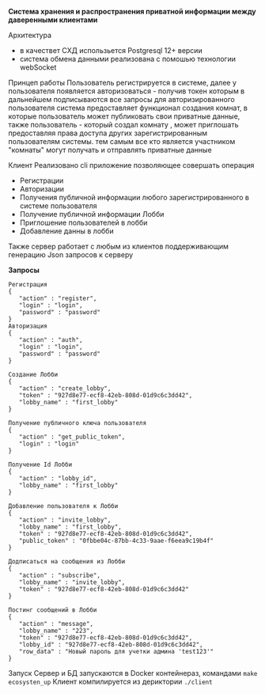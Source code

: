 **Система хранения и распространения приватной информации между даверенными клиентами**

Архитектура
- в качествет СХД использьется Postgresql 12+ версии
- система обмена данными реализована с помошью технологии webSocket

Принцеп работы
Пользователь регистрируется в системе, далее у пользователя появляется авторизоваться - получив токен которым в дальнейшем подписываются все запросы
для авторизированного пользователя система предоставляет функционал создания комнат, в которые пользователь может публиковать свои приватные данные, также пользователь - который создал комнату , может приглошать предоставляя права доступа других зарегистрированным пользователям системы. тем самым все кто является участником "комнаты" могут получать и отправлять приватные данные

Клиент 
Реализовано cli приложение позволяющее совершать операция 
- Регистрации
- Авторизации
- Получения публичной информации любого зарегистрированного в системе пользователя
- Получение публичной информации Лобби
- Приглошение пользователей в лобби
- Добавление данны в лобби


Также сервер работает с любым из клиентов поддерживающим генерацию Json запросов к серверу

**Запросы** 

```
Регистрация
{
   "action" : "register",
   "login" : "login",
   "password" : "password"
}
Авторизация
{
   "action" : "auth",
   "login" : "login",
   "password" : "password"
}

Создание Лобби
{
   "action" : "create_lobby",
   "token" : "927d8e77-ecf8-42eb-808d-01d9c6c3dd42",
   "lobby_name" : "first_lobby"
}

Получение публичного ключа пользователя
{
   "action" : "get_public_token",
   "login" : "login"
}

Получение Id Лобби
{
   "action" : "lobby_id",
   "lobby_name" : "first_lobby"
}

Добавление пользователя к Лобби
{
   "action" : "invite_lobby",
   "lobby_name" : "first_lobby",
   "token" : "927d8e77-ecf8-42eb-808d-01d9c6c3dd42",
   "public_token" : "0fbbe04c-87bb-4c33-9aae-f6eea9c19b4f"
}

Додписаться на сообщения из Лобби
{
   "action" : "subscribe",
   "lobby_name" : "invite_lobby",
   "token" : "927d8e77-ecf8-42eb-808d-01d9c6c3dd42"
}

Постинг сообщений в Лобби 
{
   "action" : "message",
   "lobby_name" : "223",
   "token" : "927d8e77-ecf8-42eb-808d-01d9c6c3dd42",
   "lobby_id" : "927d8e77-ecf8-42eb-808d-01d9c6c3dd42",
   "row_data" : "Новый пароль для учетки админа 'test123'"
}
```

Запуск 
Сервер и БД запускаются в Docker контейнераз, командами `make ecosysten_up`
Клиент компилируется из дериктории `./client`